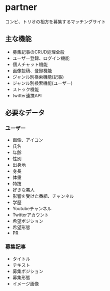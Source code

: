 # partner

コンビ、トリオの相方を募集するマッチングサイト



## 主な機能
- 募集記事のCRUD処理全般
- ユーザー登録、ログイン機能
- 個人チャット機能
- 画像投稿、登録機能
- ジャンル別検索機能(記事)
- ジャンル別検索機能(ユーザー)
- ストック機能
- twitter連携API



## 必要なデータ

### ユーザー
- 画像、アイコン
- 氏名
- 年齢
- 性別
- 出身地
- 身長
- 体重
- 特技
- 好きな芸人
- 影響を受けた番組、チャンネル
- 学歴
- Youtubeチャンネル
- Twitterアカウント
- 希望ポジション
- 希望形態
- PR

### 募集記事
- タイトル
- テキスト
- 募集ポジション
- 募集形態
- イメージ画像
